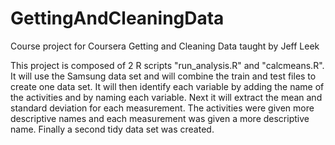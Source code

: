GettingAndCleaningData
======================

Course project for Coursera Getting and Cleaning Data taught by Jeff Leek

This project is composed of 2 R scripts "run_analysis.R" and "calcmeans.R". It will use the Samsung data set and will 
combine the train and test files to create one data set. It will then identify each variable by adding the name of 
the activities and by naming each variable. Next it will extract the mean and standard deviation for each measurement.
The activities were given more descriptive names and each measurement was given a more descriptive name.
Finally a second tidy data set was created.